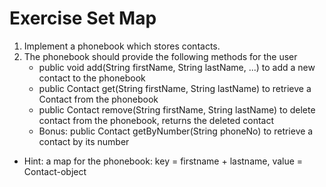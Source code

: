 # Exercise Set Map

1. Implement a phonebook which stores contacts. 
2. The phonebook should provide the following methods for the user
   - public void add(String firstName, String lastName, ...) to add a new contact to the phonebook
   - public Contact get(String firstName, String lastName) to retrieve a Contact from the phonebook
   - public Contact remove(String firstName, String lastName) to delete contact from the phonebook, returns the deleted contact
   - Bonus: public Contact getByNumber(String phoneNo) to retrieve a contact by its number

- Hint: a map for the phonebook: key = firstname + lastname, value = Contact-object